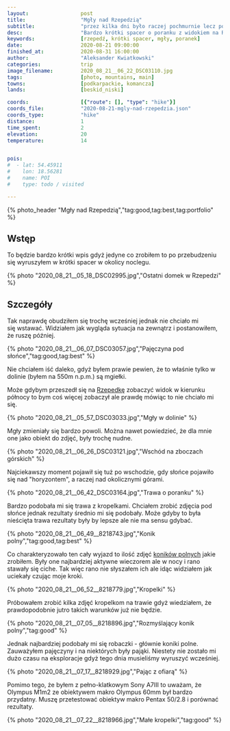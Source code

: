 ```yaml
---
layout:                 post
title:                  "Mgły nad Rzepedzią"
subtitle:               "przez kilka dni było raczej pochmurnie lecz pogoda się zmieniła i tak niskie temperatury oraz brak chmur przyczyniły się do powstania mgiełek"
desc:                   "Bardzo krótki spacer o poranku z widokiem na Rzepedź obserwując mgłę i rosę."
keywords:               [rzepedź, krótki spacer, mgły, poranek]
date:                   2020-08-21 09:00:00
finished_at:            2020-08-31 16:00:00
author:                 "Aleksander Kwiatkowski"
categories:             trip
image_filename:         2020_08_21__06_22_DSC03110.jpg
tags:                   [photo, mountains, main]
towns:                  [podkarpackie, komancza]
lands:                  [beskid_niski]

coords:                 [{"route": [], "type": "hike"}]
coords_file:            "2020-08-21-mgly-nad-rzepedzia.json"
coords_type:            "hike"
distance:               1
time_spent:             2
elevation:              20
temperature:            14


pois:
#  - lat: 54.45911
#    lon: 18.56281
#    name: POI
#    type: todo / visited

---
```


{% photo_header "Mgły nad Rzepedzią","tag:good,tag:best,tag:portfolio" %}

[wiki-konik-pospolity]: https://pl.wikipedia.org/wiki/Konik_pospolity
[wiki-rzepedka]: https://pl.wikipedia.org/wiki/Rzepedka_(g%C3%B3ra)

## Wstęp

To będzie bardzo krótki wpis gdyż jedyne co zrobiłem to po przebudzeniu się wyruszyłem
w krótki spacer w okolicy noclegu.

{% photo "2020_08_21__05_18_DSC02995.jpg","Ostatni domek w Rzepedzi" %}

## Szczegóły

Tak naprawdę obudziłem się trochę wcześniej jednak nie chciało mi się wstawać.
Widziałem jak wygląda sytuacja na zewnątrz i postanowiłem, że ruszę później.

{% photo "2020_08_21__06_07_DSC03057.jpg","Pajęczyna pod słońce","tag:good,tag:best" %}

Nie chciałem iść daleko, gdyż byłem prawie pewien, że to właśnie tylko w dolinie
(byłem na 550m n.p.m.) są mgiełki.

Może gdybym przeszedł się na
[Rzepedkę][wiki-rzepedka] zobaczyć widok w kierunku północy to bym coś więcej
zobaczył ale prawdę mówiąc to nie chciało mi się.

{% photo "2020_08_21__05_57_DSC03033.jpg","Mgły w dolinie" %}

Mgły zmieniały się bardzo powoli. Można nawet powiedzieć, że dla mnie one
jako obiekt do zdjęć, były trochę nudne.

{% photo "2020_08_21__06_26_DSC03121.jpg","Wschód na zboczach górskich" %}

Najciekawszy moment pojawił się tuż po wschodzie, gdy słońce pojawiło się nad
"horyzontem", a raczej nad okolicznymi górami.

{% photo "2020_08_21__06_42_DSC03164.jpg","Trawa o poranku" %}

Bardzo podobała mi się trawa z kropelkami. Chciałem zrobić zdjęcia pod
słońce jednak rezultaty średnio mi się podobały.
Może gdyby to była nieścięta trawa rezultaty były by lepsze
ale nie ma sensu gdybać.

{% photo "2020_08_21__06_49__8218743.jpg","Konik polny","tag:good,tag:best" %}

Co charakteryzowało ten cały wyjazd to ilość zdjęć [koników polnych][wiki-konik-pospolity]
jakie zrobiłem. Były one najbardziej aktywne wieczorem ale w nocy i rano stawały
się ciche. Tak więc rano nie słyszałem ich ale idąc widziałem jak uciekały czując
moje kroki.

{% photo "2020_08_21__06_52__8218779.jpg","Kropelki" %}

Próbowałem zrobić kilka zdjęć kropelkom na trawie gdyż wiedziałem, że
prawdopodobnie jutro takich warunków już nie będzie.

{% photo "2020_08_21__07_05__8218896.jpg","Rozmyślający konik polny","tag:good" %}

Jednak najbardziej podobały mi się robaczki - głównie koniki polne.
Zauważyłem pajęczyny i na niektórych były pająki. Niestety nie zostało mi
dużo czasu na eksploracje gdyż tego dnia musieliśmy wyruszyć wcześniej.

{% photo "2020_08_21__07_17__8218929.jpg","Pając z ofiarą" %}

Pomimo tego, że byłem z pełno-klatkowym Sony A7III to uważam, że Olympus M1m2
ze obiektywem makro Olympus 60mm był bardzo przydatny. Muszę przetestować obiektyw
makro Pentax 50/2.8 i porównać rezultaty.

{% photo "2020_08_21__07_22__8218966.jpg","Małe kropelki","tag:good" %}
